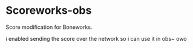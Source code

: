 # Scoreworks-obs
Score modification for Boneworks.



i enabled sending the score over the network so i can use it in obs~ owo
